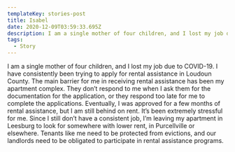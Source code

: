 ```yaml
---
templateKey: stories-post
title: Isabel
date: 2020-12-09T03:59:33.695Z
description: I am a single mother of four children, and I lost my job due to COVID-19.
tags:
  - Story
---
```

I am a single mother of four children, and I lost my job due to COVID-19. I have consistently been trying to apply for rental assistance in Loudoun County. The main barrier for me in receiving rental assistance has been my apartment complex. They don’t respond to me when I ask them for the documentation for the application, or they respond too late for me to complete the applications. Eventually, I was approved for a few months of rental assistance, but I am still behind on rent. It’s been extremely stressful for me. Since I still don’t have a consistent job, I’m leaving my apartment in Leesburg to look for somewhere with lower rent, in Purcellville or elsewhere. Tenants like me need to be protected from evictions, and our landlords need to be obligated to participate in rental assistance programs.